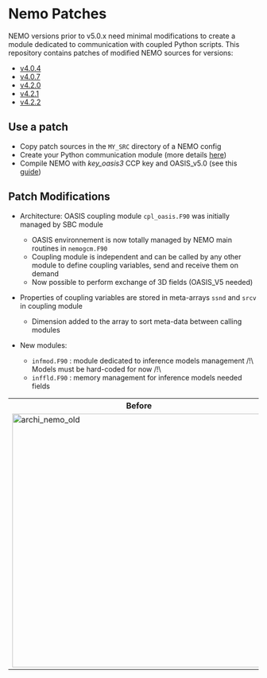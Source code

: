 # Nemo Patches

NEMO versions prior to v5.0.x need minimal modifications to create a module dedicated to communication with coupled Python scripts. This repository contains patches of modified NEMO sources for versions: 

- [v4.0.4](https://forge.ipsl.fr/nemo/browser/NEMO/releases/r4.0/r4.0.4)
- [v4.0.7](https://forge.ipsl.fr/nemo/browser/NEMO/releases/r4.0/r4.0.7)
- [v4.2.0](https://forge.nemo-ocean.eu/nemo/nemo/-/releases/4.2.0)
- [v4.2.1](https://forge.nemo-ocean.eu/nemo/nemo/-/releases/4.2.1)
- [v4.2.2](https://forge.nemo-ocean.eu/nemo/nemo/-/releases/4.2.2)

## Use a patch 
- Copy patch sources in the `MY_SRC` directory of a NEMO config
- Create your Python communication module (more details [here](https://morays-doc.readthedocs.io/en/latest/nemo.api_4.html))
- Compile NEMO with *key_oasis3* CCP key and OASIS_v5.0 (see this [guide](https://morays-doc.readthedocs.io/en/latest/getting_started.html#base-environment))

## Patch Modifications
  * Architecture: OASIS coupling module `cpl_oasis.F90` was initially managed by SBC module
      - OASIS environnement is now totally managed by NEMO main routines in `nemogcm.F90`
      - Coupling module is independent and can be called by any other module to define coupling variables, send and receive them on demand
      - Now possible to perform exchange of 3D fields (OASIS_V5 needed)

  * Properties of coupling variables are stored in meta-arrays `ssnd` and `srcv` in coupling module
      - Dimension added to the array to sort meta-data between calling modules

  * New modules:        
      - `infmod.F90` : module dedicated to inference models management   /!\ Models must be hard-coded for now /!\
      - `inffld.F90` : memory management for inference models needed fields

<table>
<tr>
<th> Before </th>
<th> After </th>
</tr>
<tr>
<td>
<img width="510" alt="archi_nemo_old" src="https://github.com/alexis-barge/smart-morey/assets/138531178/d68820ef-10b2-459c-afaf-603f2dc4add8">
</td>
<td>
<img width="466" alt="archi_nemo_new" src="https://github.com/alexis-barge/smart-morey/assets/138531178/8e2ac17a-2168-4aa0-9bc9-e666cd66dc5c">
</td>
</tr>
</table>
